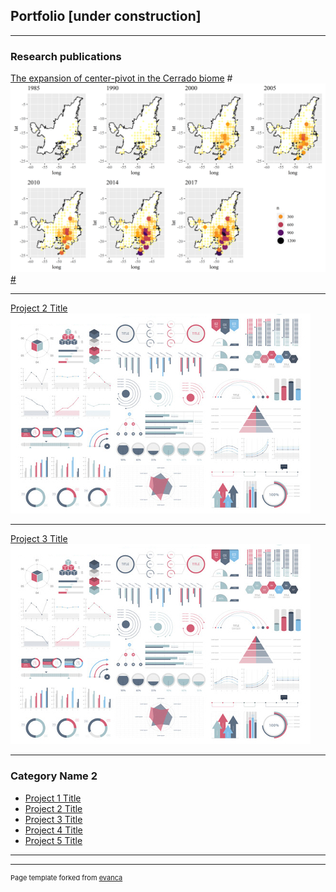 ## Portfolio [under construction]

---

### Research publications 

[The expansion of center-pivot in the Cerrado biome](http://revistas.fca.unesp.br/index.php/irriga/article/view/3889/2528)
#<a href="http://revistas.fca.unesp.br/index.php/irriga/article/view/3889/2528" target="blank">
<img src="images/Cerrado_CenterPivot.png?raw=true"/>
#</a>

---
[Project 2 Title](/pdf/sample_presentation.pdf)
<img src="images/dummy_thumbnail.jpg?raw=true"/>

---
[Project 3 Title](http://example.com/)
<img src="images/dummy_thumbnail.jpg?raw=true"/>

---

### Category Name 2

- [Project 1 Title](http://example.com/)
- [Project 2 Title](http://example.com/)
- [Project 3 Title](http://example.com/)
- [Project 4 Title](http://example.com/)
- [Project 5 Title](http://example.com/)

---




---
<p style="font-size:11px">Page template forked from <a href="https://github.com/evanca/quick-portfolio">evanca</a></p>
<!-- Remove above link if you don't want to attibute -->
